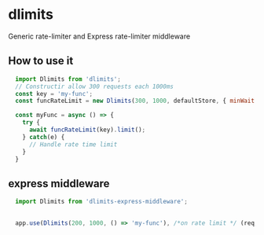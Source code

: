 # dlimits

Generic rate-limiter and Express rate-limiter middleware



## How to use it
```javascript
  import Dlimits from 'dlimits';
  // Constructir allow 300 requests each 1000ms
  const key = 'my-func';
  const funcRateLimit = new Dlimits(300, 1000, defaultStore, { minWait: 1000, maxWait: 8000 });

  const myFunc = async () => {
    try {
      await funcRateLimit(key).limit();
    } catch(e) {
      // Handle rate time limit
    }
  }
```

## express middleware
```javascript
  import Dlimits from 'dlimits-express-middleware';
  

  app.use(Dlimits(200, 1000, () => 'my-func'), /*on rate limit */ (req, res, next) => res.send('rate limit'));
```
